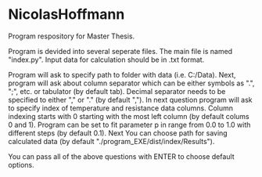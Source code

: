 # NicolasHoffmann
Program respository for Master Thesis.

Program is devided into several seperate files. The main file is named "index.py". 
Input data for calculation should be in .txt format.

Program will ask to specify path to folder with data (i.e. C:/Data).
Next, program will ask about column separator which can be either symbols as ".", ";", etc. or tabulator (by default tab).
Decimal separator needs to be specified to either "," or "." (by default ",").
In next question program will ask to specify index of temperature and resistance data columns. Column indexing starts with 0 starting with the most left column (by default colums 0 and 1).
Program can be set to fit parameter p in range from 0.0 to 1.0 with different steps (by default 0.1).
Next You can choose path for saving calculated data (by default "./program_EXE/dist/index/Results").

You can pass all of the above questions with ENTER to choose default options.
